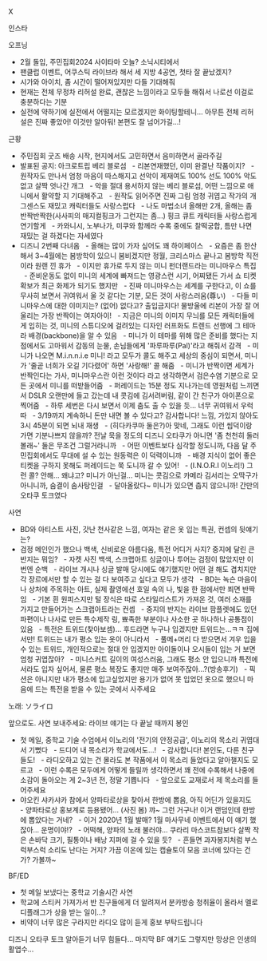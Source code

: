 


X



인스타

오프닝
- 2월 돌입, 주민집회2024 사이타마 오늘? 소닉시티에서
- 팬클럽 이벤트, 어쿠스틱 라이브라 해서 세 지방 4공연, 첫타 잘 끝났겠지?
- 시가와 아이치, 좀 시간이 떨어져있지만 다들 기대해줘
- 현재는 전체 무정차 리허설 완료, 괜찮은 느낌이라고 모두들 해줘서 나로선 이걸로 충분하다는 기분
- 실전에 약하기에 실전에서 어떨지는 모르겠지만 화이팅할테니... 아무튼 전체 리허설은 진짜 좋았어! 이것만 알아둬! 본편도 잘 넘어가길...!

근황
- 주민집회 굿즈 배송 시작, 현지에서도 고민하면서 음미하면서 골라주길
- 발표된 공지: 아크로트립 베리 블로섬
  - 리본연재했던, 이미 완결난 작품이지?
  - 원작자도 만나서 엄청 마음이 따스해지고 선악이 제재여도 100% 선도 100% 악도 없고 살짝 엇나간 개그
  - 악을 절대 용서하지 않는 베리 블로섬, 어떤 느낌으로 애니에서 활약할 지 기대해주고
  - 원작도 읽어주면 진짜 그림 엄청 귀엽고 작가의 개그센스도 재밌고 캐릭터들도 사랑스럽다
  - 나도 마법소녀 올해만 2개, 올해는 좀 반짝반짝한(사사피의 매지컬핑크가 그런지는 좀...) 핑크 큐트 캐릭터들 사랑스럽게 연기할게
  - 카와니시, 노부나가, 미쿠와 함께라 수록 중에도 찰떡궁합, 틈만 나면 재밌는 걸 하겠다는 자세였다
- 디즈니 2번째 다녀옴
  - 올해는 많이 가자 싶어도 꽤 하이페이스
  - 요즘은 좀 한산해서 3~4월에는 봄방학이 있으니 붐비겠지만 정월, 크리스마스 끝나고 봄방학 직전이라 원랜 낀 휴가
  - 이지만 휴가로 두지 않는 미니 펀더랜드라는 미니마우스 특집
  - 준비운동도 없이 미니의 세계에 빠져드는 영광스런 시기, 어찌됐든 가서 쇼 티켓 확보가 최근 화제가 되기도 했지만
  - 진짜 미니마우스는 세계를 구한다고, 이 쇼를 무사히 보면서 귀여워서 울 것 같다는 기분, 모든 것이 사랑스러움(尊い)
  - 다들 미니마우스에 대한 이미지는? (없어) 없다고? 출입금지다! 물방울에 리본이 가장 잘 어울리는 가장 반짝이는 여자아이!
  - 지금은 미니의 이미지 무늬를 모든 캐릭터들에게 입히는 것, 미니의 스튜디오에 걸려있는 디자인 러프화도 트렌드 선행에 그 테마라 배경(backbone)을 알 수 있음
  - 미니가 이 테마를 위해 많은 준비를 했다는 지점에서도 고마워서 감동의 눈물, 손님들에게 '파루파루(Pal)'라고 해줘서 감격
  - 미니가 나오면 M.i.n.n.i.e 미니! 라고 모두가 콜도 해주고 세상의 중심이 되면서, 미니가 '줄곧 너희가 오길 기다렸어' 하면 '사랑해!' 콜 해줌
  - 미니가 반짝이면 세계가 반짝인다는 가사, 미니마우스란 이런 것이다 라고 생각하면서 검은수염 기분으로 모든 곳에서 미니를 떠받들어줌
  - 퍼레이드는 15분 정도 지나가는데 영원처럼 느끼면서 DSLR 오랜만에 들고 갔는데 내 콧김에 김서려버림, 같이 간 친구가 아이폰으로 찍어줌
  - 하루 세번은 다시 보면서 이제 춤도 출 수 있을 듯... 너무 귀여워서 우럭따
  - 3/19까지 계속하니 돈만 내면 볼 수 있다고? 감사합니다! 느낌, 가있지 않아도 3시 45분이 되면 뇌내 재생
  - (히다카쿠마 둘은?)아 맞네, 그래도 이런 씹덕이랑 가면 기분나쁘지 않을까? 전날 묵을 정도의 디즈니 오타쿠가 아니면 '좀 천천히 둘러볼래~' 둘은 무조건 그럴거라니까
  - 어떤 이벤트보다 심각할 정도니까, 다음 달 주민집회에서도 무대에 설 수 있는 원동력은 이 덕력이니까
  - 배경 지식이 없어 좋은 티켓을 구하지 못해도 퍼레이드는 쭉 도니까 갈 수 있어!
  - (I.N.O.R.I 이노리!) 그런 콜? 안해... 왜냐고? 미니가 아닌걸... 미니는 콧김으로 카메라 김서리는 오딱구가 아니니까, 숨결이 솜사탕인걸
  - 달아올랐다~ 미니가 있으면 춥지 않으니까! 간만의 오타쿠 토크였다

사연
- BD와 아티스트 사진, 갓난 천사같은 느낌, 여자는 같은 옷 입는 특권, 컨셉의 뒷얘기는?
- 검정 메인인가 했으나 백색, 신비로운 아름다움, 특전 어디거 사지? 중지에 달린 큰 반지는 뭐임?
  - 자켓 사진 백색, 스크랩아트 싱글이나 투어는 검정이 많았지만 이번엔 순백
  - 라이브 개시나 싱글 발매 당시에도 얘기했지만 어떤 걸 해도 겹치지만 각 장르에서만 할 수 있는 걸 다 보여주고 싶다고 모두가 생각
  - BD는 녹슨 마음이나 상처에 주목하는 아트, 실제 촬영에선 호일 속의 나, 빛을 한 점에서만 쬐면 반짝임
  - 기본 흰 원피스지만 털 장식은 따로 스타일리스트가 가져온 것, 여러 소재를 가지고 만들어가는 스크랩아트라는 컨셉
  - 중지의 반지는 라이브 팜플렛에도 있던 파편이나 나사로 만든 특수제작 링, 뾰족한 부분이나 사소한 곳 하나하나 공통점이 있음
  - 특전은 트위드(찾아보셈)... 후드라면 누구나 입겠지만 트위드는...ㅋㅋ 집에서만! 트위드는 내가 평소 입는 옷이 아니라서
  - 풀메+머리 다 받으면서 겨우 입을 수 있는 트위드, 개인적으로는 절대 안 입겠지만 아이돌이나 오시들이 입는 거 보면 엄청 귀엽잖아?
  - 미니스커트 길이의 여성스러움, 그래도 평소 안 입으니까 특전에서라도 입자 싶어서, 물론 평소 복장도 좋지만 매주 보여주잖아...?(방송후기)
  - 픽션은 아니지만 내가 평소에 입고싶었지만 용기가 없어 못 입었던 옷으로 했으니 마음에 드는 특전을 받을 수 있는 곳에서 사주세요

노래: ソライロ

앞으로도. 사연 보내주세요: 라이브 얘기는 다 끝날 때까지 봉인
- 첫 메일, 중학교 기술 수업에서 이노리의 '전기의 안정공급', 이노리의 목소리 귀엽대서 기뻤다
  - 드디어 내 목소리가 학교에서도...!
  - 감사합니다! 본인도, 다른 친구들도!
  - 라디오하고 있는 건 몰라도 본 작품에서 이 목소리 들었다고 알아챌지도 모르고
  - 이런 수록은 모두에게 어떻게 들릴까 생각하면서 꽤 전에 수록해서 나중에 소감이 돌아오는 게 2~3년 전, 정말 기쁩니다
  - 앞으로도 교재로서 제 목소리를 들어주세요
- 야오킨 샤카샤카 참에서 양파타로상을 찾아서 한방에 뽑음, 아직 어딘가 있을지도
  - 양파타로상 홍보계로 등용됐어... (사진 봄) 꺄~ 그런 거구나! 이거 랜덤인데 한방에 뽑았다는 거네?
  - 이거 2020년 1월 발매? 1월 마사무네 이벤트에서 이 얘기 했잖아... 운명이야!?
  - 어떡해, 양파의 노래 불러야... 쿠라리 마스코트참보다 살짝 작은 손바닥 크기, 필통이나 배낭 지퍼에 걸 수 있을 듯?
  - 흔들면 과자봉지처럼 부스럭부스럭 소리도 난다는 거지? 가끔 이온에 있는 캡슐토이 모음 코너에 있다는 건가? 가볼까~

BF/ED
- 첫 메일 보냈다는 중학교 기술시간 사연
- 학교에 스티커 가져가서 반 친구들에게 더 알려져서 분카방송 청취율이 올라서 멜로디플래그가 상을 받는 일이...?
- 비약이 너무 많은 구라지만 라디오 많이 듣게 홍보 부탁드립니다

디즈니 오타쿠 토크 알아듣기 너무 힘들다...
마지막 BF 얘기도 그렇지만 망상은 인생의 활엽수...
